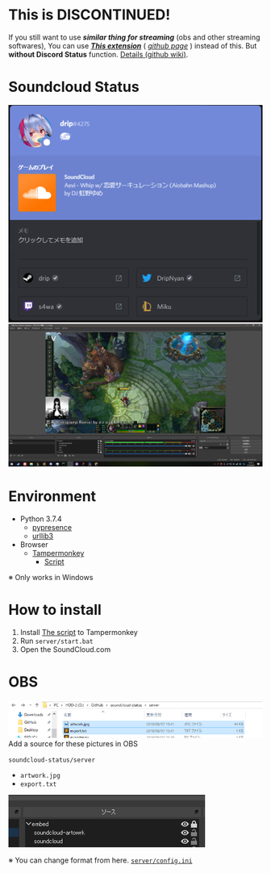 # This is DISCONTINUED!
If you still want to use _**similar thing for streaming**_ (obs and other streaming softwares), You can use [_**This extension**_](https://chrome.google.com/webstore/detail/soundcloud-player/oackhlcggjandamnkggpfhfjbnecefej) ( [_github page_](https://github.com/S4WA/SoundCloud-Player) ) instead of this. But **without Discord Status** function. [Details (github wiki)](https://github.com/S4WA/SoundCloud-Player/wiki/For-Streamers-and-Gamers).

# Soundcloud Status
![image1](https://github.com/S4WA/files/blob/master/soundcloud-status/Screenshot_1.png?raw=true)  
![image2](https://github.com/S4WA/files/blob/master/soundcloud-status/Screenshot_2.png?raw=true)  

# Environment
 - Python 3.7.4
   - [pypresence](https://github.com/qwertyquerty/pypresence)
   - [urllib3](https://github.com/urllib3/urllib3)
 - Browser
   - [Tampermonkey](https://chrome.google.com/webstore/detail/tampermonkey/dhdgffkkebhmkfjojejmpbldmpobfkfo)
     - [Script](https://github.com/S4WA/soundcloud-status/raw/master/chrome/contents.user.js)

※ Only works in Windows

# How to install
1. Install [The script](https://github.com/S4WA/soundcloud-status/raw/master/chrome/contents.user.js) to Tampermonkey
2. Run ``server/start.bat`` 
3. Open the SoundCloud.com

# OBS
![image3](https://github.com/S4WA/files/blob/master/soundcloud-status/Screenshot_3.png?raw=true)  
Add a source for these pictures in OBS

``soundcloud-status/server``  
- ``artwork.jpg``  
- ``export.txt``  

![image4](https://github.com/S4WA/files/blob/master/soundcloud-status/Screenshot_4.png?raw=true)  

※ You can change format from here. [``server/config.ini``](https://github.com/S4WA/soundcloud-status/blob/master/server/config.ini)
